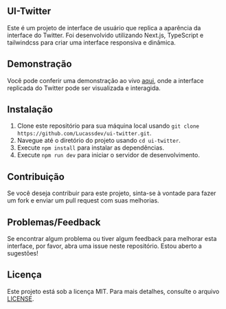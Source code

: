 ## UI-Twitter
Este é um projeto de interface de usuário que replica a aparência da interface do Twitter. Foi desenvolvido utilizando Next.js, TypeScript e tailwindcss para criar uma interface responsiva e dinâmica.

## Demonstração
Você pode conferir uma demonstração ao vivo [aqui](https://ui-twitter-9wufqbbfr-lucassdev.vercel.app/), onde a interface replicada do Twitter pode ser visualizada e interagida.

## Instalação
1. Clone este repositório para sua máquina local usando `git clone https://github.com/Lucassdev/ui-twitter.git`.
2. Navegue até o diretório do projeto usando `cd ui-twitter`.
3. Execute `npm install` para instalar as dependências.
4. Execute `npm run dev` para iniciar o servidor de desenvolvimento.

## Contribuição
Se você deseja contribuir para este projeto, sinta-se à vontade para fazer um fork e enviar um pull request com suas melhorias.

## Problemas/Feedback
Se encontrar algum problema ou tiver algum feedback para melhorar esta interface, por favor, abra uma issue neste repositório. Estou aberto a sugestões!

## Licença
Este projeto está sob a licença MIT. Para mais detalhes, consulte o arquivo [LICENSE](https://github.com/Lucassdev/ui-twitter/blob/master/LICENSE).

